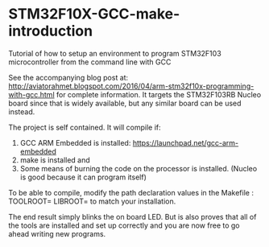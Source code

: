 # STM32F10X-GCC-make-introduction
Tutorial of how to setup an environment to program STM32F103 microcontroller from the command line with GCC

See the accompanying blog post at: http://aviatorahmet.blogspot.com/2016/04/arm-stm32f10x-programming-with-gcc.html
for complete information. It targets the STM32F103RB Nucleo board since that is widely available, but any similar board can be used instead.

The project is self contained. It will compile if:
1. GCC ARM Embedded is installed: https://launchpad.net/gcc-arm-embedded
2. make is installed and
3. Some means of burning the code on the processor is installed. (Nucleo is good because it can program itself)

To be able to compile, modify the path declaration values in the Makefile : 
  TOOLROOT=
  LIBROOT=
to match your installation.

The end result simply blinks the on board LED. But is also proves that all of the tools are installed and set up correctly and you are now free to go ahead writing new programs.
